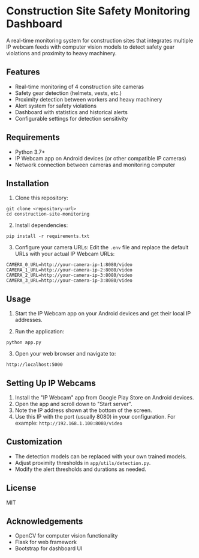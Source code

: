 # Construction Site Safety Monitoring Dashboard

A real-time monitoring system for construction sites that integrates multiple IP webcam feeds with computer vision models to detect safety gear violations and proximity to heavy machinery.

## Features

- Real-time monitoring of 4 construction site cameras
- Safety gear detection (helmets, vests, etc.)
- Proximity detection between workers and heavy machinery
- Alert system for safety violations
- Dashboard with statistics and historical alerts
- Configurable settings for detection sensitivity

## Requirements

- Python 3.7+
- IP Webcam app on Android devices (or other compatible IP cameras)
- Network connection between cameras and monitoring computer

## Installation

1. Clone this repository:
```
git clone <repository-url>
cd construction-site-monitoring
```

2. Install dependencies:
```
pip install -r requirements.txt
```

3. Configure your camera URLs:
Edit the `.env` file and replace the default URLs with your actual IP Webcam URLs:
```
CAMERA_0_URL=http://your-camera-ip-1:8080/video
CAMERA_1_URL=http://your-camera-ip-2:8080/video
CAMERA_2_URL=http://your-camera-ip-3:8080/video
CAMERA_3_URL=http://your-camera-ip-3:8080/video
```

## Usage

1. Start the IP Webcam app on your Android devices and get their local IP addresses.

2. Run the application:
```
python app.py
```

3. Open your web browser and navigate to:
```
http://localhost:5000
```

## Setting Up IP Webcams

1. Install the "IP Webcam" app from Google Play Store on Android devices.
2. Open the app and scroll down to "Start server".
3. Note the IP address shown at the bottom of the screen.
4. Use this IP with the port (usually 8080) in your configuration.
   For example: `http://192.168.1.100:8080/video`

## Customization

- The detection models can be replaced with your own trained models.
- Adjust proximity thresholds in `app/utils/detection.py`.
- Modify the alert thresholds and durations as needed.

## License

MIT

## Acknowledgements

- OpenCV for computer vision functionality
- Flask for web framework
- Bootstrap for dashboard UI 